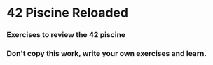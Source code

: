 # 42 Piscine Reloaded
### Exercises to review the 42 piscine

### **Don't copy this work**, write your own exercises and learn.
